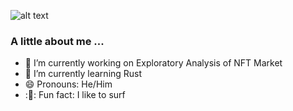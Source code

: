 ![alt text](https://raw.github.com/chrisnish4/chrisnish4/main/header.png?raw=true)

### A little about me ...

- 🔭 I’m currently working on Exploratory Analysis of NFT Market
- 🌱 I’m currently learning Rust
- 😄 Pronouns: He/Him
- ::ocean:: Fun fact: I like to surf 
<!--
**chrisnish4/chrisnish4** is a ✨ _special_ ✨ repository because its `README.md` (this file) appears on your GitHub profile.

Here are some ideas to get you started:

- 🔭 I’m currently working on Exploratory Analysis of NFT Market
- 🌱 I’m currently learning Rust
- 👯 I’m looking to collaborate on ...
- 🤔 I’m looking for help with ...
- 💬 Ask me about ...
- 📫 How to reach me: ...
- 😄 Pronouns: He/Him
- ⚡ Fun fact: ...
-->

